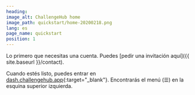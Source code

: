 ```yaml
---
heading:
image_alt: ChallengeHub home
image_path: quickstart/home-20200218.png
lang: es
page_name: quickstart
position: 1
---
```


Lo primero que necesitas una cuenta. Puedes [pedir una invitación aquí]({{ site.baseurl }}/contact).

Cuando estés listo, puedes entrar en [dash.challengehub.app](https://dash.challengehub.app){:target="_blank"}. Encontrarás el menú (&#x2630;) en la esquina superior izquierda.
